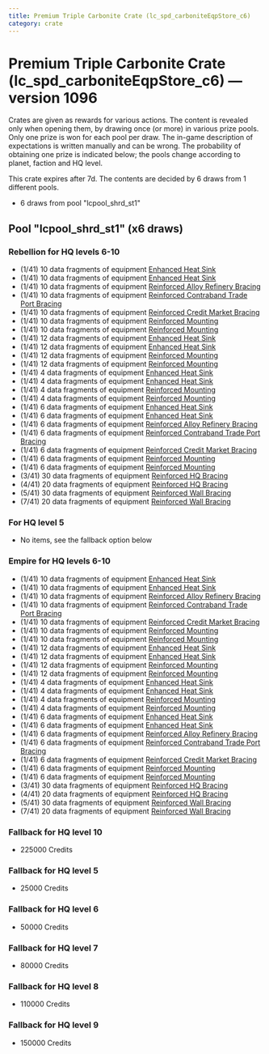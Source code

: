 ```yaml
---
title: Premium Triple Carbonite Crate (lc_spd_carboniteEqpStore_c6)
category: crate
---
```


# Premium Triple Carbonite Crate (lc_spd_carboniteEqpStore_c6) — version 1096

Crates are given as rewards for various actions. The content is revealed only when opening them, by drawing once (or more) in various prize pools. Only one prize is won for each pool per draw. The in-game description of expectations is written manually and can be wrong. The probability of obtaining one prize is indicated below; the pools change according to planet, faction and HQ level.

This crate expires after 7d. The contents are decided by 6 draws from 1 different pools.
  * 6 draws from pool "lcpool_shrd_st1"

## Pool "lcpool_shrd_st1" (x6 draws)

### Rebellion for HQ levels 6-10

  * (1/41) 10 data fragments of equipment [Enhanced Heat Sink](eqpRebelMortarTurretDamage)
  * (1/41) 10 data fragments of equipment [Enhanced Heat Sink](eqpRebelRapidFireTurretDamage)
  * (1/41) 10 data fragments of equipment [Reinforced Alloy Refinery Bracing](eqpRebelMaterialsGeneratorHealth)
  * (1/41) 10 data fragments of equipment [Reinforced Contraband Trade Port Bracing](eqpRebelContrabandGeneratorHealth)
  * (1/41) 10 data fragments of equipment [Reinforced Credit Market Bracing](eqpRebelCreditGeneratorHealth)
  * (1/41) 10 data fragments of equipment [Reinforced Mounting](eqpRebelMortarTurretHealth)
  * (1/41) 10 data fragments of equipment [Reinforced Mounting](eqpRebelRapidFireTurretHealth)
  * (1/41) 12 data fragments of equipment [Enhanced Heat Sink](eqpRebelMortarTurretDamage)
  * (1/41) 12 data fragments of equipment [Enhanced Heat Sink](eqpRebelRapidFireTurretDamage)
  * (1/41) 12 data fragments of equipment [Reinforced Mounting](eqpRebelMortarTurretHealth)
  * (1/41) 12 data fragments of equipment [Reinforced Mounting](eqpRebelRapidFireTurretHealth)
  * (1/41) 4 data fragments of equipment [Enhanced Heat Sink](eqpRebelBurstTurretDamage)
  * (1/41) 4 data fragments of equipment [Enhanced Heat Sink](eqpRebelRocketTurretDamage)
  * (1/41) 4 data fragments of equipment [Reinforced Mounting](eqpRebelBurstTurretHealth)
  * (1/41) 4 data fragments of equipment [Reinforced Mounting](eqpRebelRocketTurretHealth)
  * (1/41) 6 data fragments of equipment [Enhanced Heat Sink](eqpRebelBurstTurretDamage)
  * (1/41) 6 data fragments of equipment [Enhanced Heat Sink](eqpRebelRocketTurretDamage)
  * (1/41) 6 data fragments of equipment [Reinforced Alloy Refinery Bracing](eqpRebelMaterialsGeneratorHealth)
  * (1/41) 6 data fragments of equipment [Reinforced Contraband Trade Port Bracing](eqpRebelContrabandGeneratorHealth)
  * (1/41) 6 data fragments of equipment [Reinforced Credit Market Bracing](eqpRebelCreditGeneratorHealth)
  * (1/41) 6 data fragments of equipment [Reinforced Mounting](eqpRebelBurstTurretHealth)
  * (1/41) 6 data fragments of equipment [Reinforced Mounting](eqpRebelRocketTurretHealth)
  * (3/41) 30 data fragments of equipment [Reinforced HQ Bracing](eqpRebelHQHealth)
  * (4/41) 20 data fragments of equipment [Reinforced HQ Bracing](eqpRebelHQHealth)
  * (5/41) 30 data fragments of equipment [Reinforced Wall Bracing](eqpRebelWallHealth)
  * (7/41) 20 data fragments of equipment [Reinforced Wall Bracing](eqpRebelWallHealth)

### For HQ level 5

  * No items, see the fallback option below

### Empire for HQ levels 6-10

  * (1/41) 10 data fragments of equipment [Enhanced Heat Sink](eqpEmpireMortarTurretDamage)
  * (1/41) 10 data fragments of equipment [Enhanced Heat Sink](eqpEmpireRapidFireTurretDamage)
  * (1/41) 10 data fragments of equipment [Reinforced Alloy Refinery Bracing](eqpEmpireMaterialsGeneratorHealth)
  * (1/41) 10 data fragments of equipment [Reinforced Contraband Trade Port Bracing](eqpEmpireContrabandGeneratorHealth)
  * (1/41) 10 data fragments of equipment [Reinforced Credit Market Bracing](eqpEmpireCreditGeneratorHealth)
  * (1/41) 10 data fragments of equipment [Reinforced Mounting](eqpEmpireMortarTurretHealth)
  * (1/41) 10 data fragments of equipment [Reinforced Mounting](eqpEmpireRapidFireTurretHealth)
  * (1/41) 12 data fragments of equipment [Enhanced Heat Sink](eqpEmpireMortarTurretDamage)
  * (1/41) 12 data fragments of equipment [Enhanced Heat Sink](eqpEmpireRapidFireTurretDamage)
  * (1/41) 12 data fragments of equipment [Reinforced Mounting](eqpEmpireMortarTurretHealth)
  * (1/41) 12 data fragments of equipment [Reinforced Mounting](eqpEmpireRapidFireTurretHealth)
  * (1/41) 4 data fragments of equipment [Enhanced Heat Sink](eqpEmpireBurstTurretDamage)
  * (1/41) 4 data fragments of equipment [Enhanced Heat Sink](eqpEmpireRocketTurretDamage)
  * (1/41) 4 data fragments of equipment [Reinforced Mounting](eqpEmpireBurstTurretHealth)
  * (1/41) 4 data fragments of equipment [Reinforced Mounting](eqpEmpireRocketTurretHealth)
  * (1/41) 6 data fragments of equipment [Enhanced Heat Sink](eqpEmpireBurstTurretDamage)
  * (1/41) 6 data fragments of equipment [Enhanced Heat Sink](eqpEmpireRocketTurretDamage)
  * (1/41) 6 data fragments of equipment [Reinforced Alloy Refinery Bracing](eqpEmpireMaterialsGeneratorHealth)
  * (1/41) 6 data fragments of equipment [Reinforced Contraband Trade Port Bracing](eqpEmpireContrabandGeneratorHealth)
  * (1/41) 6 data fragments of equipment [Reinforced Credit Market Bracing](eqpEmpireCreditGeneratorHealth)
  * (1/41) 6 data fragments of equipment [Reinforced Mounting](eqpEmpireBurstTurretHealth)
  * (1/41) 6 data fragments of equipment [Reinforced Mounting](eqpEmpireRocketTurretHealth)
  * (3/41) 30 data fragments of equipment [Reinforced HQ Bracing](eqpEmpireHQHealth)
  * (4/41) 20 data fragments of equipment [Reinforced HQ Bracing](eqpEmpireHQHealth)
  * (5/41) 30 data fragments of equipment [Reinforced Wall Bracing](eqpEmpireWallHealth)
  * (7/41) 20 data fragments of equipment [Reinforced Wall Bracing](eqpEmpireWallHealth)

### Fallback for HQ level 10

  * 225000 Credits

### Fallback for HQ level 5

  * 25000 Credits

### Fallback for HQ level 6

  * 50000 Credits

### Fallback for HQ level 7

  * 80000 Credits

### Fallback for HQ level 8

  * 110000 Credits

### Fallback for HQ level 9

  * 150000 Credits